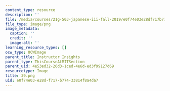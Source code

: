 ```yaml
---
content_type: resource
description: ''
file: /media/courses/21g-503-japanese-iii-fall-2019/e0f74e03e28df717b77433814f8a4da7_39.png
file_type: image/png
image_metadata:
  caption: ''
  credit: ''
  image-alt: ''
learning_resource_types: []
ocw_type: OCWImage
parent_title: Instructor Insights
parent_type: ThisCourseAtMITSection
parent_uid: 4e53ed32-26d3-1ced-4e6d-ed3f99127d69
resourcetype: Image
title: 39.png
uid: e0f74e03-e28d-f717-b774-33814f8a4da7
---
```

